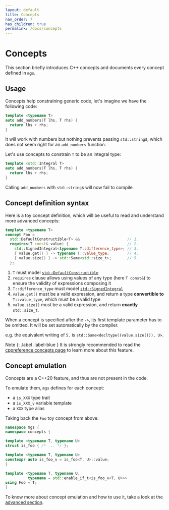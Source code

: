 ```yaml
---
layout: default
title: Concepts
nav_order: 7
has_children: true
permalink: /docs/concepts
---
```


# Concepts

This section briefly introduces C++ concepts and documents every concept defined in `mgs`.

## Usage

Concepts help constraining generic code, let's imagine we have the following code:

```cpp
template <typename T>
auto add_numbers(T lhs, T rhs) {
  return lhs + rhs;
}
```

It will work with numbers but nothing prevents passing `std::string`s, which does not seem right for an `add_numbers` function. 

Let's use concepts to constrain `T` to be an integral type:

```cpp
template <std::Integral T>
auto add_numbers(T lhs, T rhs) {
  return lhs + rhs;
}
```

Calling `add_numbers` with `std::string`s will now fail to compile.

## Concept definition syntax

Here is a toy concept definition, which will be useful to read and understand more advanced concepts:

```cpp
template <typename T>
concept Foo =
  std::DefaultConstructible<T> &&                     // 1.
  requires(T const& value) {                          // 2.
    std::SignedIntegral<typename T::difference_type>; // 3.
    { value.get() } -> typename T::value_type;        // 4.
    { value.size() } -> std::Same<std::size_t>;       // 5.
  };
```

1. `T` must model [`std::DefaultConstructible`](https://en.cppreference.com/w/cpp/concepts/DefaultConstructible)
1. `requires` clause allows using values of any type (here `T const&`) to ensure the validity of expressions composing it
1. `T::difference_type` must model [`std::SignedIntegral`](https://en.cppreference.com/w/cpp/concepts/SignedIntegral)
1. `value.get()` must be a valid expression, and return a type **convertible to** `T::value_type`, which must be a valid type
1. `value.size()` must be a valid expression, and return **exactly** `std::size_t`.

When a concept is specified after the `->`, its first template parameter has to be omitted. It will be set automatically by the compiler.

e.g. the equivalent writing of `5.` is `std::Same<decltype((value.size())), U>`.

Note
{: .label .label-blue }
It is strongly recommended to read the [cppreference concepts page](https://en.cppreference.com/w/cpp/language/constraints) to learn more about this feature.

## Concept emulation

Concepts are a C++20 feature, and thus are not present in the code.

To emulate them, `mgs` defines for each concept:

* a `is_XXX` type trait
* a `is_XXX_v` variable template
* a `XXX` type alias

Taking back the `Foo` toy concept from above:

```cpp
namespace mgs {
namespace concepts {

template <typename T, typename U>
struct is_foo { /* ... */ };

template <typename T, typename U>
constexpr auto is_foo_v = is_foo<T, U>::value;
}

template <typename T, typename U,
          typename = std::enable_if_t<is_foo_v<T, U>>>
using Foo = T;
}
```

To know more about concept emulation and how to use it, take a look at the [advanced section](/docs/usage/advanced).
